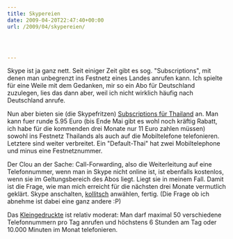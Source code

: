 ```yaml
---
title: Skypereien
date: 2009-04-20T22:47:40+00:00
url: /2009/04/skypereien/




---
```

Skype ist ja ganz nett. Seit einiger Zeit gibt es sog. "Subscriptions", mit denen man unbegrenzt ins Festnetz eines Landes anrufen kann. Ich spielte für eine Weile mit dem Gedanken, mir so ein Abo für Deutschland zuzulegen, lies das dann aber, weil ich nicht wirklich häufig nach Deutschland anrufe.

Nun aber bieten sie (die Skypefritzen) [Subscriptions für Thailand][1] an. Man kann fuer runde 5.95 Euro (bis Ende Mai gibt es wohl noch kräftig Rabatt, ich habe für die kommenden drei Monate nur 11 Euro zahlen müssen) sowohl ins Festnetz Thailands als auch auf die Mobiltelefone telefonieren. Letztere sind weiter verbreitet. Ein "Default-Thai" hat zwei Mobiltelephone und minus eine Festnetznummer.

Der Clou an der Sache: Call-Forwarding, also die Weiterleitung auf eine Telefonnummer, wenn man in Skype nicht online ist, ist ebenfalls kostenlos, wenn sie im Geltungsbereich des Abos liegt. Liegt sie in meinem Fall. Damit ist die Frage, wie man mich erreicht für die nächsten drei Monate vermutlich geklärt. Skype anschalten, [kollitsch][2] anwählen, fertig. (Die Frage ob ich abnehme ist dabei eine ganz andere :P)

Das [Kleingedruckte][3] ist relativ moderat: Man darf maximal 50 verschiedene Telefonnummern pro Tag anrufen und höchstens 6 Stunden am Tag oder 10.000 Minuten im Monat telefonieren.

 [1]: http://www.skype.com/allfeatures/subscriptions/asiacountry/?country=TH
 [2]: callto://kollitsch
 [3]: http://www.skype.com/legal/terms/fair_usage/
